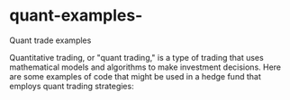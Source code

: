 # quant-examples-
Quant trade examples 


Quantitative trading, or "quant trading," is a type of trading that uses mathematical models and algorithms to make investment decisions. Here are some examples of code that might be used in a hedge fund that employs quant trading strategies:

